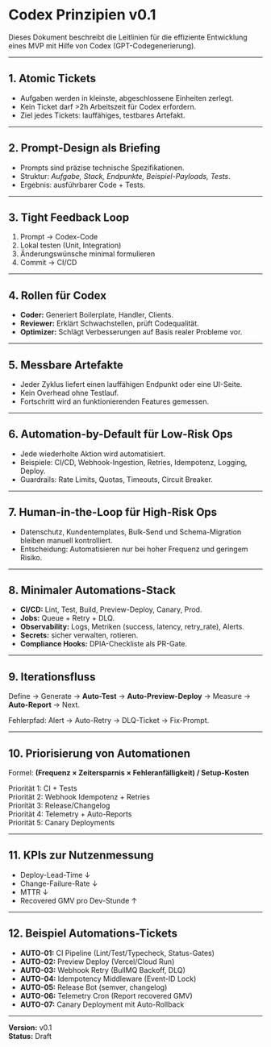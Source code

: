 # Codex Prinzipien v0.1

Dieses Dokument beschreibt die Leitlinien für die effiziente Entwicklung eines MVP mit Hilfe von Codex (GPT-Codegenerierung).

---

## 1. Atomic Tickets
- Aufgaben werden in kleinste, abgeschlossene Einheiten zerlegt.
- Kein Ticket darf >2h Arbeitszeit für Codex erfordern.
- Ziel jedes Tickets: lauffähiges, testbares Artefakt.

---

## 2. Prompt-Design als Briefing
- Prompts sind präzise technische Spezifikationen.
- Struktur: *Aufgabe, Stack, Endpunkte, Beispiel-Payloads, Tests*.
- Ergebnis: ausführbarer Code + Tests.

---

## 3. Tight Feedback Loop
1. Prompt → Codex-Code
2. Lokal testen (Unit, Integration)
3. Änderungswünsche minimal formulieren
4. Commit → CI/CD

---

## 4. Rollen für Codex
- **Coder:** Generiert Boilerplate, Handler, Clients.
- **Reviewer:** Erklärt Schwachstellen, prüft Codequalität.
- **Optimizer:** Schlägt Verbesserungen auf Basis realer Probleme vor.

---

## 5. Messbare Artefakte
- Jeder Zyklus liefert einen lauffähigen Endpunkt oder eine UI-Seite.
- Kein Overhead ohne Testlauf.
- Fortschritt wird an funktionierenden Features gemessen.

---

## 6. Automation-by-Default für Low-Risk Ops
- Jede wiederholte Aktion wird automatisiert.
- Beispiele: CI/CD, Webhook-Ingestion, Retries, Idempotenz, Logging, Deploy.
- Guardrails: Rate Limits, Quotas, Timeouts, Circuit Breaker.

---

## 7. Human-in-the-Loop für High-Risk Ops
- Datenschutz, Kundentemplates, Bulk-Send und Schema-Migration bleiben manuell kontrolliert.
- Entscheidung: Automatisieren nur bei hoher Frequenz und geringem Risiko.

---

## 8. Minimaler Automations-Stack
- **CI/CD:** Lint, Test, Build, Preview-Deploy, Canary, Prod.
- **Jobs:** Queue + Retry + DLQ.
- **Observability:** Logs, Metriken (success, latency, retry_rate), Alerts.
- **Secrets:** sicher verwalten, rotieren.
- **Compliance Hooks:** DPIA-Checkliste als PR-Gate.

---

## 9. Iterationsfluss
Define → Generate → **Auto-Test** → **Auto-Preview-Deploy** → Measure → **Auto-Report** → Next.

Fehlerpfad: Alert → Auto-Retry → DLQ-Ticket → Fix-Prompt.

---

## 10. Priorisierung von Automationen
Formel: **(Frequenz × Zeitersparnis × Fehleranfälligkeit) / Setup-Kosten**

Priorität 1: CI + Tests  
Priorität 2: Webhook Idempotenz + Retries  
Priorität 3: Release/Changelog  
Priorität 4: Telemetry + Auto-Reports  
Priorität 5: Canary Deployments

---

## 11. KPIs zur Nutzenmessung
- Deploy-Lead-Time ↓
- Change-Failure-Rate ↓
- MTTR ↓
- Recovered GMV pro Dev-Stunde ↑

---

## 12. Beispiel Automations-Tickets
- **AUTO-01:** CI Pipeline (Lint/Test/Typecheck, Status-Gates)
- **AUTO-02:** Preview Deploy (Vercel/Cloud Run)
- **AUTO-03:** Webhook Retry (BullMQ Backoff, DLQ)
- **AUTO-04:** Idempotency Middleware (Event-ID Lock)
- **AUTO-05:** Release Bot (semver, changelog)
- **AUTO-06:** Telemetry Cron (Report recovered GMV)
- **AUTO-07:** Canary Deployment mit Auto-Rollback

---

**Version:** v0.1  
**Status:** Draft

